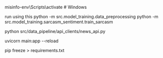 misinfo-env\Scripts\activate     # Windows


run using this
python -m src.model_training.data_preprocessing
python -m src.model_training.sarcasm_sentiment.train_sarcasm

python src/data_pipeline/api_clients/news_api.py

uvicorn main:app --reload

pip freeze > requirements.txt 